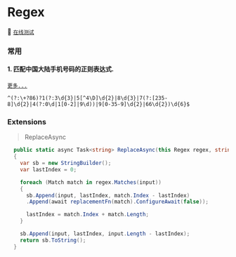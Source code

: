 # Regex

:unicorn: [`在线测试`](https://regex101.com/)

<!-- tabs:start -->

### **常用**

#### 1. 匹配中国大陆手机号码的正则表达式.

[`更多...`](https://github.com/VincentSit/ChinaMobilePhoneNumberRegex/blob/master/README-CN.md)

```text
^(?:\+?86)?1(?:3\d{3}|5[^4\D]\d{2}|8\d{3}|7(?:[235-8]\d{2}|4(?:0\d|1[0-2]|9\d))|9[0-35-9]\d{2}|66\d{2})\d{6}$
```

### **Extensions**

> ReplaceAsync

```csharp
  public static async Task<string> ReplaceAsync(this Regex regex, string input, Func<Match, Task<string>> replacementFn)
  {
    var sb = new StringBuilder();
    var lastIndex = 0;

    foreach (Match match in regex.Matches(input))
    {
      sb.Append(input, lastIndex, match.Index - lastIndex)
      .Append(await replacementFn(match).ConfigureAwait(false));

      lastIndex = match.Index + match.Length;
    }

    sb.Append(input, lastIndex, input.Length - lastIndex);
    return sb.ToString();
  }
```

<!-- tabs:end -->
